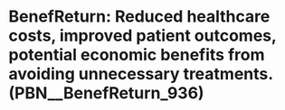 # BenefReturn: __Reduced healthcare costs, improved patient outcomes, potential economic benefits from avoiding unnecessary treatments.__ (PBN__BenefReturn_936)

